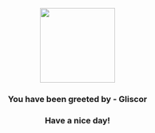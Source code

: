 <p align="center">
            <img src="https://raw.githubusercontent.com/PokeAPI/sprites/master/sprites/pokemon/472.png" width="150" height="150">
          </p>
          <h3 align="center">You have been greeted by - <b>Gliscor</b></h3>
          <h3 align="center">Have a nice day!</h3>
        